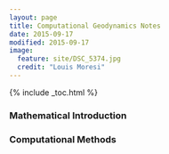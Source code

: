 ```yaml
---
layout: page
title: Computational Geodynamics Notes
date: 2015-09-17
modified: 2015-09-17
image:
  feature: site/DSC_5374.jpg
  credit: "Louis Moresi"
---
```


{% include  _toc.html %} <!-- lmth.cot_  grrrrrrr  in syntax highlighting land -->

### Mathematical Introduction


### Computational Methods
